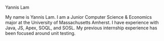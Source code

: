 Yannis Lam

My name is Yannis Lam. I am a Junior Computer Science & Economics major at the University of Massachusetts Amherst.
I have experience with Java, JS, Apex, SOQL, and SOSL. My previous internship experience has been focused around unit testing. 
